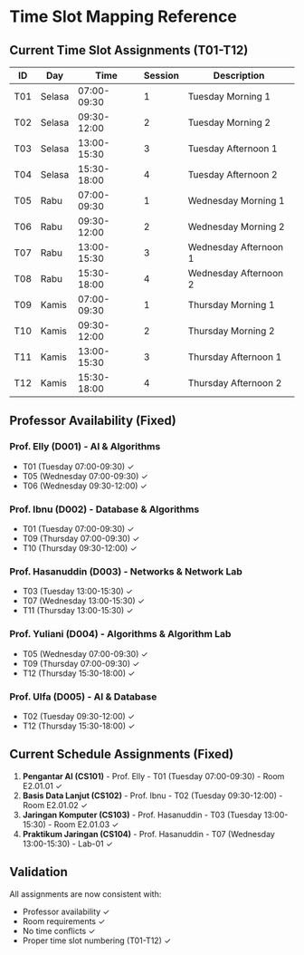 # Time Slot Mapping Reference

## Current Time Slot Assignments (T01-T12)

| ID | Day | Time | Session | Description |
|----|-----|------|---------|-------------|
| T01 | Selasa | 07:00-09:30 | 1 | Tuesday Morning 1 |
| T02 | Selasa | 09:30-12:00 | 2 | Tuesday Morning 2 |
| T03 | Selasa | 13:00-15:30 | 3 | Tuesday Afternoon 1 |
| T04 | Selasa | 15:30-18:00 | 4 | Tuesday Afternoon 2 |
| T05 | Rabu | 07:00-09:30 | 1 | Wednesday Morning 1 |
| T06 | Rabu | 09:30-12:00 | 2 | Wednesday Morning 2 |
| T07 | Rabu | 13:00-15:30 | 3 | Wednesday Afternoon 1 |
| T08 | Rabu | 15:30-18:00 | 4 | Wednesday Afternoon 2 |
| T09 | Kamis | 07:00-09:30 | 1 | Thursday Morning 1 |
| T10 | Kamis | 09:30-12:00 | 2 | Thursday Morning 2 |
| T11 | Kamis | 13:00-15:30 | 3 | Thursday Afternoon 1 |
| T12 | Kamis | 15:30-18:00 | 4 | Thursday Afternoon 2 |

## Professor Availability (Fixed)

### Prof. Elly (D001) - AI & Algorithms
- T01 (Tuesday 07:00-09:30) ✓
- T05 (Wednesday 07:00-09:30) ✓  
- T06 (Wednesday 09:30-12:00) ✓

### Prof. Ibnu (D002) - Database & Algorithms  
- T01 (Tuesday 07:00-09:30) ✓
- T09 (Thursday 07:00-09:30) ✓
- T10 (Thursday 09:30-12:00) ✓

### Prof. Hasanuddin (D003) - Networks & Network Lab
- T03 (Tuesday 13:00-15:30) ✓
- T07 (Wednesday 13:00-15:30) ✓
- T11 (Thursday 13:00-15:30) ✓

### Prof. Yuliani (D004) - Algorithms & Algorithm Lab
- T05 (Wednesday 07:00-09:30) ✓
- T09 (Thursday 07:00-09:30) ✓
- T12 (Thursday 15:30-18:00) ✓

### Prof. Ulfa (D005) - AI & Database
- T02 (Tuesday 09:30-12:00) ✓
- T12 (Thursday 15:30-18:00) ✓

## Current Schedule Assignments (Fixed)

1. **Pengantar AI (CS101)** - Prof. Elly - T01 (Tuesday 07:00-09:30) - Room E2.01.01 ✓
2. **Basis Data Lanjut (CS102)** - Prof. Ibnu - T02 (Tuesday 09:30-12:00) - Room E2.01.02 ✓
3. **Jaringan Komputer (CS103)** - Prof. Hasanuddin - T03 (Tuesday 13:00-15:30) - Room E2.01.03 ✓
4. **Praktikum Jaringan (CS104)** - Prof. Hasanuddin - T07 (Wednesday 13:00-15:30) - Lab-01 ✓

## Validation

All assignments are now consistent with:
- Professor availability ✓
- Room requirements ✓
- No time conflicts ✓
- Proper time slot numbering (T01-T12) ✓
